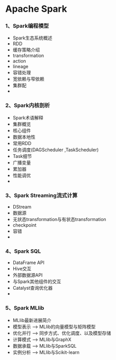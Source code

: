 # Apache Spark

### 1、Spark编程模型

- Spark生态系统概述
- RDD
- 缓存策略介绍
- transformation
- action
- lineage
- 容错处理
- 宽依赖与窄依赖
- 集群配
-

### 2、Spark内核剖析

- Spark术语解释
- 集群概览
- 核心组件
- 数据本地性
- 常用RDD
- 任务调度(DAGScheduler ,TaskScheduler)
- Task细节
- 广播变量
- 累加器
- 性能调优
-

### 3、Spark Streaming流式计算

- DStream
- 数据源
- 无状态transformation与有状态transformation
- checkpoint
- 容错
-

### 4、Spark SQL
- DataFrame API
- Hive交互
- 外部数据源API
- 与Spark其他组件的交互
- Catalyst查询优化器
-

### 5、Spark MLlib
- MLlib最新进展简介
- 模型表示 --> MLlib的向量模型与矩阵模型
- 优化并行 --> 同步方式、优化调度、以及模型存储
- 计算模式 --> MLlib与GraphX
- 数据承载 --> MLlib与SparkSQL
- 实例分析 --> MLlib与Scikit-learn